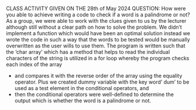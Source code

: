 CLASS ACTIVITY GIVEN ON THE 28th of May 2024
QUESTION: 
How were you able to achieve writing a code to check if a word is a palindrome or not?
As a group, we were able to work with the clues given to us by the lecturer although still without a clear path on how to solve the problem.
We didn’t implement a function which would have been an optimal solution instead we wrote the code in such a way that the words to be tested would be manually overwritten as the user wills to use them. 
The program is written such that the ‘char array’ which has a method that helps to read the individual characters of the string is utilized in a for loop whereby the program checks each index of the array
- and compares it with the reverse order of the array using the equality operator. Plus we created dummy variable with the key word’ dum’ to be used as a test element in the conditional operators, and
- then the conditional operators were well-defined to determine the output which is whether the word is a palindrome or not.

